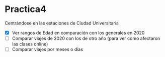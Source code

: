 # Practica4
Centrándose en las estaciones de Ciudad Universitaria

- [X] Ver rangos de Edad en comparación con los generales en 2020
- [ ] Comparar viajes de 2020 con los de otro año (para ver como afectaron las clases online)
- [ ] Comparar viajes por meses o días
